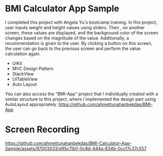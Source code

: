 # BMI Calculator App Sample

I completed this project with Angela Yu's bootcamp training. In this project, user inputs weight and height values using sliders. Then
, on another screen, these values are displayed, and the background color of the screen changes based on the magnitude of the value. 
Additionally, a recommendation is given to the user.
By clicking a button on this screen, the user can go back to the previous screen and perform the value calculation again.

- UIKit
- MVC Design Pattern
- StackView
- UITableView
- Auto Layout

You can also access the "BMI-App" project that I individually created with a similar structure to this project,
where I implemented the design part using AutoLayout appropriately. 
https://github.com/ahmettunahanbekdas/BMI-App

# Screen Recording

https://github.com/ahmettunahanbekdas/BMI-Calculator-App-Sample/assets/97003033/d95c11b0-0c8d-444a-834b-0ccf7c37c557
